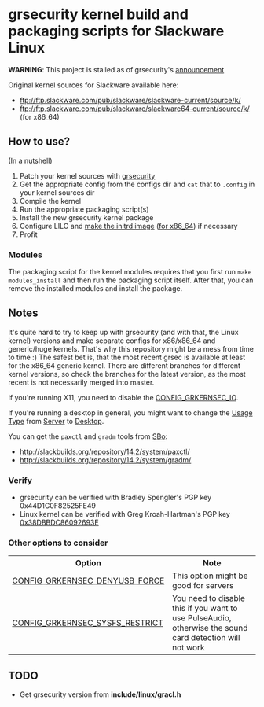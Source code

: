 grsecurity kernel build and packaging scripts for Slackware Linux
=================================================================

**WARNING**: This project is stalled as of grsecurity's [announcement](https://grsecurity.net/announce.php)

Original kernel sources for Slackware available here:
  * ftp://ftp.slackware.com/pub/slackware/slackware-current/source/k/
  * ftp://ftp.slackware.com/pub/slackware/slackware64-current/source/k/ (for x86\_64)

How to use?
-----------

(In a nutshell)

1. Patch your kernel sources with [grsecurity](https://grsecurity.net/download.php)
2. Get the appropriate config from the configs dir and ```cat``` that to ```.config``` in your kernel sources dir
3. Compile the kernel
4. Run the appropriate packaging script(s)
5. Install the new grsecurity kernel package
6. Configure LILO and [make the initrd image](http://ftp.slackware.com/pub/slackware/slackware-14.2/README.initrd) ([for x86\_64](http://ftp.slackware.com/pub/slackware/slackware64-14.2/README.initrd)) if necessary
7. Profit

### Modules

The packaging script for the kernel modules requires that you first run ```make modules_install``` and then run the packaging script itself. After that, you can remove the installed modules and install the package.

Notes
-----

It's quite hard to try to keep up with grsecurity (and with that, the Linux kernel) versions and make separate configs for x86/x86\_64 and generic/huge kernels. That's why this repository might be a mess from time to time :) The safest bet is, that the most recent grsec is available at least for the x86\_64 generic kernel. There are different branches for different kernel versions, so check the branches for the latest version, as the most recent is not necessarily merged into master.

If you're running X11, you need to disable the [CONFIG\_GRKERNSEC\_IO](https://en.wikibooks.org/wiki/Grsecurity/Appendix/Grsecurity_and_PaX_Configuration_Options#Disable_privileged_I.2FO).

If you're running a desktop in general, you might want to change the [Usage Type](https://en.wikibooks.org/wiki/Grsecurity/Appendix/Grsecurity_and_PaX_Configuration_Options#Usage_Type) from [Server](https://en.wikibooks.org/wiki/Grsecurity/Appendix/Grsecurity_and_PaX_Configuration_Options#Server) to [Desktop](https://en.wikibooks.org/wiki/Grsecurity/Appendix/Grsecurity_and_PaX_Configuration_Options#Desktop).

You can get the ```paxctl``` and ```gradm``` tools from [SBo](http://slackbuilds.org/):
  * <http://slackbuilds.org/repository/14.2/system/paxctl/>
  * <http://slackbuilds.org/repository/14.2/system/gradm/>

### Verify

* grsecurity can be verified with Bradley Spengler's PGP key 0x44D1C0F82525FE49
* Linux kernel can be verified with Greg Kroah-Hartman's PGP key [0x38DBBDC86092693E](https://www.kernel.org/signature.html)

### Other options to consider

<table>
  <tr>
    <th>Option</th><th>Note</th>
  </tr>
  <tr>
    <td><a href="https://en.wikibooks.org/wiki/Grsecurity/Appendix/Grsecurity_and_PaX_Configuration_Options#Reject_all_USB_devices_not_connected_at_boot">CONFIG_GRKERNSEC_DENYUSB_FORCE</a></td><td>This option might be good for servers</td>
  </tr>
  <tr>
    <td><a href="https://en.wikibooks.org/wiki/Grsecurity/Appendix/Grsecurity_and_PaX_Configuration_Options#Sysfs.2Fdebugfs_restriction">CONFIG_GRKERNSEC_SYSFS_RESTRICT</a></td><td>You need to disable this if you want to use PulseAudio, otherwise the sound card detection will not work</td>
  </tr>
</table>

TODO
----
* Get grsecurity version from **include/linux/gracl.h**
